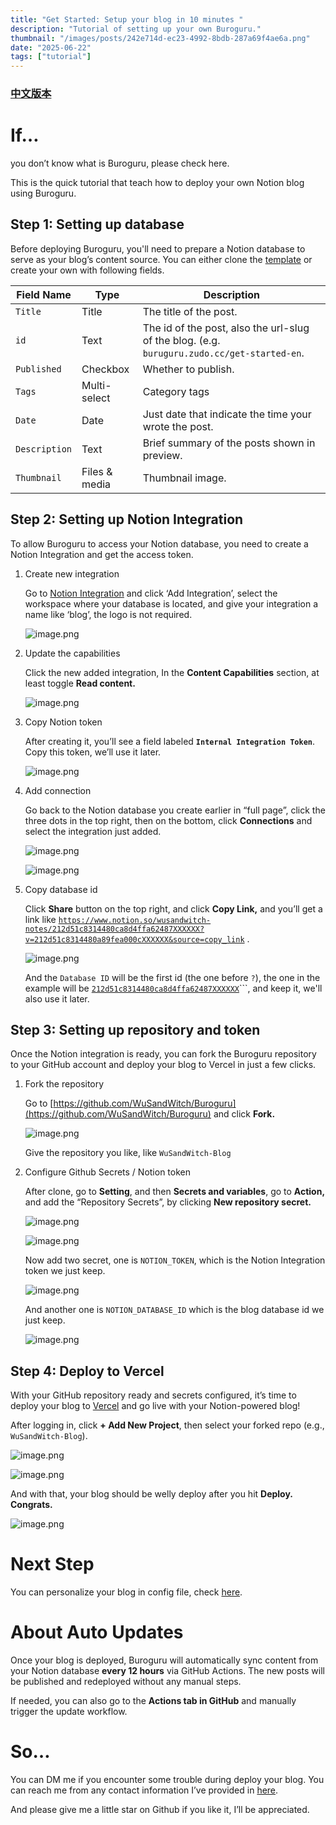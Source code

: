 ```yaml
---
title: "Get Started: Setup your blog in 10 minutes "
description: "Tutorial of setting up your own Buroguru."
thumbnail: "/images/posts/242e714d-ec23-4992-8bdb-287a69f4ae6a.png"
date: "2025-06-22"
tags: ["tutorial"]
---
```


### [中文版本](https://buroguru.zudo.cc/posts/get-started-zh)


# If…


you don’t know what is Buroguru, please check here.


This is the quick tutorial that teach how to deploy your own Notion blog using Buroguru.


## Step 1: Setting up database


Before deploying Buroguru, you'll need to prepare a Notion database to serve as your blog’s content source. You can either clone the [template](/21ad51c831448068b621f3b5def5dd2d) or create your own with following fields.


| Field Name    | Type          | Description                                                                                 |
| ------------- | ------------- | ------------------------------------------------------------------------------------------- |
| `Title`       | Title         | The title of the post.                                                                      |
| `id`          | Text          | The id of the post, also the url-slug of the blog. (e.g. `buruguru.zudo.cc/get-started-en`. |
| `Published`   | Checkbox      | Whether to publish.                                                                         |
| `Tags`        | Multi-select  | Category tags                                                                               |
| `Date`        | Date          | Just date that indicate the time your wrote the post.                                       |
| `Description` | Text          | Brief summary of the posts shown in preview.                                                |
| `Thumbnail`   | Files & media | Thumbnail image.                                                                            |


## Step 2: Setting up Notion Integration


To allow Buroguru to access your Notion database, you need to create a Notion Integration and get the access token.

1. Create new integration

	Go to [Notion Integration](https://www.notion.so/profile/integrations) and click ‘Add Integration’, select the workspace where your database is located, and give your integration a name like ‘blog’, the logo is not required.


	![image.png](/images/posts/bbe77b63-567a-4ea4-9c1b-4fd2f3b28064.png)

2. Update the capabilities

	Click the new added integration, In the **Content Capabilities** section, at least toggle **Read content.**


	![image.png](/images/posts/708b3713-9291-4725-95bf-851ebabb473c.png)

3. Copy Notion token

	After creating it, you’ll see a field labeled **`Internal Integration Token`**. Copy this token, we’ll use it later.


	![image.png](/images/posts/ad3b99d2-a692-4943-afea-f62f20ab76d1.png)

4. Add connection

	Go back to the Notion database you create earlier in “full page”, click the three dots in the top right, then on the bottom, click **Connections** and select the integration just added.


	![image.png](/images/posts/fd674509-9968-4793-bd1c-4288222bdb31.png)


	![image.png](/images/posts/91d5382e-63f1-44b4-864c-7a8ad277aaa0.png)

5. Copy database id

	Click **Share** button on the top right, and click **Copy Link,** and you’ll get a link like [`https://www.notion.so/wusandwitch-notes/212d51c8314480ca8d4ffa62487XXXXXX?v=212d51c8314480a89fea000cXXXXXX&source=copy_link`](https://www.notion.so/wusandwitch-notes/212d51c8314480ca8d4ffa624873e734?v=212d51c8314480a89fea000c43f4e73f) .


	![image.png](/images/posts/91f9137a-4c4d-4111-b3c4-94285265a889.png)


	And the `Database ID` will be the first id (the one before `?`), the one in the example will be  [`212d51c8314480ca8d4ffa62487XXXXXX`](https://www.notion.so/wusandwitch-notes/212d51c8314480ca8d4ffa624873e734?v=212d51c8314480a89fea000c43f4e73f)```, and keep it, we'll also use it later.


## Step 3: Setting up repository and token


Once the Notion integration is ready, you can fork the Buroguru repository to your GitHub account and deploy your blog to Vercel in just a few clicks.

1. Fork the repository

	Go to [https://github.com/WuSandWitch/Buroguru](https://github.com/WuSandWitch/Buroguru) and click **Fork.**


	![image.png](/images/posts/3f2b4ecc-f430-4dcf-8eec-04e7f3785d1d.png)


	Give the repository you like, like `WuSandWitch-Blog`

2. Configure Github Secrets /  Notion token

	After clone, go to **Setting**, and then **Secrets and variables**, go to **Action,** and add the “Repository Secrets”, by clicking **New repository secret.**


	![image.png](/images/posts/aab2ede0-c501-464e-936f-224da718d49e.png)


	![image.png](/images/posts/065731c4-7fa5-4d66-a74a-600ba2963b6a.png)


	Now add two secret, one is `NOTION_TOKEN`, which is the Notion Integration token we just keep.


	![image.png](/images/posts/7a8b59f7-e193-43a6-aee0-6e4a6dd2e7ea.png)


	And another one is `NOTION_DATABASE_ID` which is the blog database id we just keep.


	![image.png](/images/posts/a4478bbd-3fdb-4645-8884-26b97e01ef53.png)


## Step 4: Deploy to Vercel


With your GitHub repository ready and secrets configured, it’s time to deploy your blog to [Vercel](https://vercel.com/) and go live with your Notion-powered blog!


After logging in, click **+ Add New Project**, then select your forked repo (e.g., `WuSandWitch-Blog`).


![image.png](/images/posts/43ee0da3-96b7-4066-848e-cd66b8b2a0fc.png)


![image.png](/images/posts/fcdbabc1-479a-4df2-add0-9ba1e6d51e04.png)


And with that, your blog should be welly deploy after you hit **Deploy. Congrats.**


![image.png](/images/posts/ff9674e2-2e2c-4140-8b63-c19ba5619d9e.png)


# Next Step


You can personalize your blog in config file, check [here](https://buroguru.zudo.cc/posts/config-guide-en).


# About Auto Updates


Once your blog is deployed, Buroguru will automatically sync content from your Notion database **every 12 hours** via GitHub Actions. The new posts will be published and redeployed without any manual steps.


If needed, you can also go to the **Actions tab in GitHub** and manually trigger the update workflow.


# So…


You can DM me if you encounter some trouble during deploy your blog. You can reach me from any contact information I’ve provided in [here](https://wusandwitch.zudo.cc/).


And please give me a little star on Github if you like it, I’ll be appreciated.

